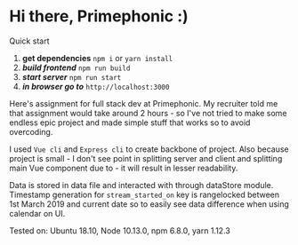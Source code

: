 # Hi there, Primephonic :)

Quick start

1. **get dependencies**
```npm i```
or
```yarn install```
2. ***build frontend***
```npm run build ```
3. ***start server***
```npm run start```
4. ***in browser go to*** 
```http://localhost:3000```

Here's assignment for full stack dev at Primephonic.
My recruiter told me that assignment would take around 2 hours - so I've not tried to make some endless epic project and made simple stuff that works so to avoid overcoding.

I used ```Vue cli``` and ```Express cli``` to create backbone of project.
Also because project is small - I don't see point in splitting server and client and splitting main Vue component due to - it will result in lesser readability.

Data is stored in data file and interacted with through dataStore module. Timestamp generation for ```stream_started_on``` key is rangelocked between 1st March 2019 and current date so to easily see data difference when using calendar on UI.


Tested on: Ubuntu 18.10, Node 10.13.0, npm 6.8.0, yarn 1.12.3